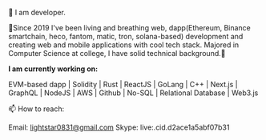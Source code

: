 👋 I am developer.

👀Since 2019 I've been living and breathing web, dapp(Ethereum, Binance smartchain, heco, fantom, matic, tron, solana-based) development and creating web and mobile applications with cool tech stack. Majored in Computer Science at college, I have solid technical background.👀

**I am currently working on:**

EVM-based dapp | Solidity | Rust | ReactJS | GoLang | C++ | Next.js | GraphQL | NodeJS | AWS | Github | No-SQL | Relational Database | Web3.js


📫 How to reach:

Email: lightstar0831@gmail.com
Skype: live:.cid.d2ace1a5abf07b31
